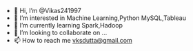 - 👋 Hi, I’m @Vikas241997
- 👀 I’m interested in Machine Learning,Python MySQL,Tableau
- 🌱 I’m currently learning Spark,Hadoop
- 💞️ I’m looking to collaborate on ...
- 📫 How to reach me vksdutta@gmail.com

<!---
Vikas241997/Vikas241997 is a ✨ special ✨ repository because its `README.md` (this file) appears on your GitHub profile.
You can click the Preview link to take a look at your changes.
--->
